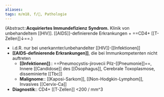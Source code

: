 ```yaml
---
aliases: 
tags: m/m18, f/🦠, Pathologie
---
```

(Abstract::**Acquiriertes Immundefizienz Syndrom.** Klinik von unbehandeltem [[HIV]]. [[AIDS]]-definierende Erkrankungen + ==CD4+ [[T-Zellen]]↓==.)
- i.d.R. nur bei unerkannter/unbehandelter [[HIV]]-[[Infektionen]]
- **[[AIDS-definierende Erkrankungen]]**, die bei Immunkompetenten nicht auftreten
	- **[[Infektionen]]**:: ==Pneumocystis-jirovecii Pilz-[[Pneumonie]]==, Innere [[Candidose]] des [[Ösophagus]], Cerebrale Toxoplasmose, disseminierte [[Tbc]]
	- **Malignome**:: [[Kaposi-Sarkom]], [[Non-Hodgkin-Lymphom]], Invasives [[Cervix-Ca]]
- **Diagnostik**:: CD4+ [[T-Zellen]] <200 / mm^3